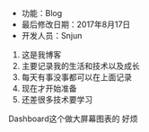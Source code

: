  * 功能：Blog
 * 最后修改日期：2017年8月17日
 * 开发人员：Snjun 

 1. 这是我博客
 2. 主要记录我的生活和技术以及成长
 3. 每天有事没事都可以在上面记录
 4. 现在才开始准备
 5. 还差很多技术要学习


Dashboard这个做大屏幕图表的
好烦
